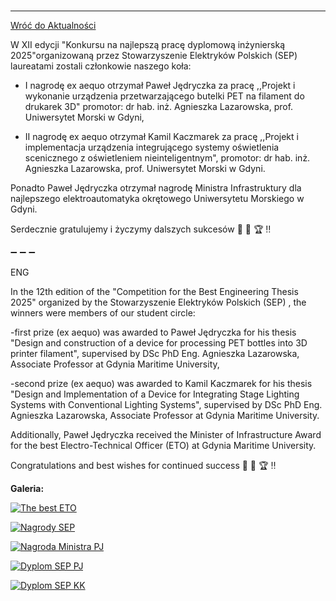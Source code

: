 # 
---

[Wróć do Aktualności](../news.html)

W XII edycji "Konkursu na najlepszą pracę dyplomową inżynierską 2025"organizowaną przez Stowarzyszenie Elektryków Polskich (SEP) laureatami zostali członkowie naszego koła:

- I nagrodę ex aequo otrzymał Paweł Jędryczka za pracę ,,Projekt i wykonanie urządzenia przetwarzającego butelki PET na filament do drukarek 3D" promotor: dr hab. inż. Agnieszka Lazarowska, prof. Uniwersytet Morski w Gdyni,

- II nagrodę ex aequo otrzymał Kamil Kaczmarek za pracę ,,Projekt i implementacja urządzenia integrującego systemy oświetlenia scenicznego z oświetleniem nieinteligentnym", promotor: dr hab. inż. Agnieszka Lazarowska, prof. Uniwersytet Morski w Gdyni.

Ponadto Paweł Jędryczka otrzymał nagrodę Ministra Infrastruktury dla najlepszego elektroautomatyka okrętowego Uniwersytetu Morskiego w Gdyni.

Serdecznie gratulujemy i życzymy dalszych sukcesów 🥰 🎉 🏆 ‼️



➖ ➖ ➖

ENG



In the 12th edition of the "Competition for the Best Engineering Thesis 2025" organized by the Stowarzyszenie Elektryków Polskich (SEP) , the winners were members of our student circle:

-first prize (ex aequo) was awarded to Paweł Jędryczka for his thesis "Design and construction of a device for processing PET bottles into 3D printer filament", supervised by DSc PhD Eng. Agnieszka Lazarowska, Associate Professor at Gdynia Maritime University,

-second prize (ex aequo) was awarded to Kamil Kaczmarek for his thesis "Design and Implementation of a Device for Integrating Stage Lighting Systems with Conventional Lighting Systems", supervised by DSc PhD Eng. Agnieszka Lazarowska, Associate Professor at Gdynia Maritime University.

Additionally, Paweł Jędryczka received the Minister of Infrastructure Award for the best Electro-Technical Officer (ETO) at Gdynia Maritime University.

Congratulations and best wishes for continued success 🥰 🎉 🏆 ‼️

**Galeria:**

[![The best ETO](https://i.postimg.cc/pXYcC2hV/The-best-ETO-zdj.jpg)](https://postimages.org/)

[![Nagrody SEP](https://i.postimg.cc/fTjqCwtw/SEP-nagrody.jpg)](https://postimg.cc/Yh0xqBzV)  

[![Nagroda Ministra PJ](https://i.postimg.cc/pXYcC2h5/Nagroda-Ministra-PJ-page-0001.jpg)](https://postimg.cc/7fhNYrNq) 

[![Dyplom SEP PJ](https://i.postimg.cc/13mCYLwd/Dyplom-SEP-PJ-page-0001.jpg)](https://postimg.cc/0b40zXtG)

[![Dyplom SEP KK](https://i.postimg.cc/7YyQSCL9/Dyplom-SEP-KK-page-0001.jpg)](https://postimg.cc/SjDrhxCY) 
